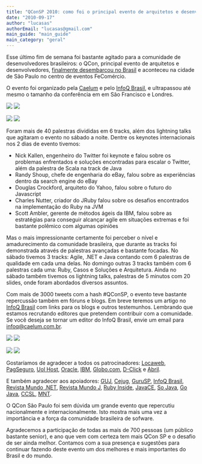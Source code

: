 ```yaml
---
title: "QConSP 2010: como foi o principal evento de arquitetos e desenvolvedores no Brasil"
date: "2010-09-17"
author: "lucasas"
authorEmail: "lucasas@gmail.com"
main_guide: "main_guide"
main_category: "geral"
---
```


Esse último fim de semana foi bastante agitado para a comunidade de desenvolvedores brasileiros: o QCon, principal evento de arquitetos e desenvolvedores, [finalmente desembarcou no Brasil](http://www.qconsp.com) e aconteceu na cidade de São Paulo no centro de eventos FeComércio.

O evento foi organizado pela [Caelum](http://www.caelum.com.br) e pelo [InfoQ Brasil](http://www.infoq.com.br/), e ultrapassou até mesmo o tamanho da conferência em em São Francisco e Londres.

[![](https://blog.caelum.com.br/wp-content/uploads/2010/09/161509358.jpg)](http://twitpic.com/2o5pf2) [![](http://farm5.static.flickr.com/4153/4987181280_6a60007745_m.jpg)](http://www.flickr.com/photos/plentz/4987181280/in/set-72157624948187116/)

[![](http://farm5.static.flickr.com/4112/4987207464_949c9c35a7_m.jpg)](http://www.flickr.com/photos/plentz/4987207464/in/set-72157624948187116/) [![](http://farm5.static.flickr.com/4106/4987468052_058d7c2d13_m.jpg)](http://www.flickr.com/photos/plentz/4987468052/in/set-72157624948187116/)

Foram mais de 40 palestras divididas em 6 tracks, além dos lightning talks que agitaram o evento no sábado a noite. Dentre os keynotes internacionais nos 2 dias de evento tivemos:

- Nick Kallen, engenheiro do Twitter foi keynote e falou sobre os problemas enfrentados e soluções encontradas para escalar o Twitter, além da palestra de Scala na track de Java
- Randy Shoup, chefe de engenharia do eBay, falou sobre as experiências dentro da search engine do eBay
- Douglas Crockford, arquiteto do Yahoo, falou sobre o futuro do Javascript
- Charles Nutter, criador do JRuby falou sobre os desafios encontrados na implementação do Ruby na JVM
- Scott Ambler, gerente de métodos ágeis da IBM, falou sobre as estratégias para conseguir alcançar agile em situações extremas e foi bastante polêmico com algumas opiniões

Mas o mais impressionante certamente foi perceber o nível e amadurecimento da comunidade brasileira, que durante as tracks foi demonstrada através de palestras avançadas e bastante focadas. No sábado tivemos 3 tracks: Agile, .NET e Java contando com 6 palestras de qualidade em cada uma delas. No domingo outras 3 tracks também com 6 palestras cada uma: Ruby, Casos e Soluções e Arquitetura. Ainda no sábado também tivemos os lightning talks, palestras de 5 minutos com 20 slides, onde foram abordados diversos assuntos.

Com mais de 3000 tweets com a hash #QConSP, o evento teve bastante repercussão também em fóruns e blogs. Em breve teremos um artigo no [InfoQ Brasil](http://www.infoq.com/br) com links para os blogs e outros testemunhos. Lembrando que estamos recrutando editores que pretendem contribuir com a comunidade. Se você deseja se tornar um editor do InfoQ Brasil, envie um email para infoq@caelum.com.br.

[![](http://farm5.static.flickr.com/4077/4989151418_76d26f79e0_m.jpg)](http://www.flickr.com/photos/fmcamargo/4989151418/in/set-72157624827770553/) [![](http://farm5.static.flickr.com/4083/4988539331_717f104781_m.jpg)](http://www.flickr.com/photos/fmcamargo/4988539331/in/set-72157624827770553/)

[![](http://farm5.static.flickr.com/4131/4991719303_c4dcf864eb_m.jpg)](http://www.flickr.com/photos/bregaida/4991719303/in/set-72157624835066791/) [![](http://farm5.static.flickr.com/4109/4990016346_ed0ec654f2_m.jpg)](http://www.flickr.com/photos/cmilfont/4990016346/in/set-72157624954662646/)

Gostaríamos de agradecer a todos os patrocinadores: [Locaweb](http://www.locaweb.com.br), [PagSeguro](https://pagseguro.uol.com.br), [Uol Host](http://www.uolhost.com.br), [Oracle](http://www.oracle.com.br), [IBM](http://www.ibm.com.br), [Globo.com](http://www.globo.com), [D-Click](http://www.dclick.com.br) e [Abril](http://www.abril.com.br).

E também agradecer aos apoiadores: [GUJ](http://www.guj.com.br), [Cejug](http://www.cejug.com.br), [GuruSP](http://www.guru-sp.org), [InfoQ Brasil](http://www.infoq.com/br), [Revista Mundo .NET](http://www.mundodotnet.com.br), [Revista Mundo J](http://www.revistamundoj.com.br), [Ruby Inside](http://www.rubyinside.com.br), [JavaCE](http://www.javace.org), [So Java](http://www.soujava.org.br), [Go Java](http://www.gojava.org), [CCSL](http://ccsl.ime.usp.br), [MNT](http://www.mulheresnatecnologia.org).

O QCon São Paulo foi sem dúvida um grande evento que repercutiu nacionalmente e internacionalmente. Isto mostra mais uma vez a importância e a força da comunidade brasileira de sofware.

Agradecemos a participação de todas as mais de 700 pessoas (um público bastante senior), e ano que vem com certeza tem mais QCon SP e o desafio de ser ainda melhor. Contamos com a sua presença e sugestões para continuar fazendo deste evento um dos melhores e mais importantes do Brasil e do mundo.
